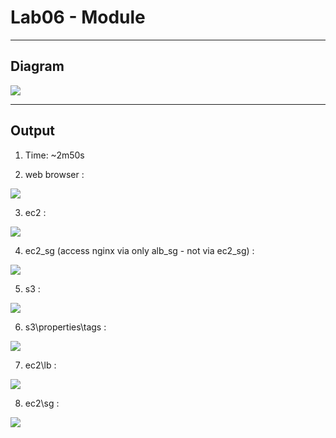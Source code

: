 # Lab06 - Module

---

## Diagram
[<img src="https://i.imgur.com/UEDrt72.png">](https://i.imgur.com/UEDrt72.png)

---

## Output
1. Time: ~2m50s

2. web browser :

[<img src="https://i.imgur.com/Hf8Wq0s.png">](https://i.imgur.com/Hf8Wq0s.png)

3. ec2 : 

[<img src="https://i.imgur.com/PGhKbgw.png">](https://i.imgur.com/PGhKbgw.png)

4. ec2_sg (access nginx via only alb_sg - not via ec2_sg) :

[<img src="https://i.imgur.com/psu839u.png">](https://i.imgur.com/psu839u.png)

5. s3 :

[<img src="https://i.imgur.com/oy2s2Oy.png">](https://i.imgur.com/oy2s2Oy.png)

6. s3\properties\tags :

[<img src="https://i.imgur.com/MmV0kap.png">](https://i.imgur.com/MmV0kap.png)

7. ec2\lb :

[<img src="https://i.imgur.com/g9I4Wgh.png">](https://i.imgur.com/g9I4Wgh.png)

8. ec2\sg : 

[<img src="https://i.imgur.com/8nXtESK.png">](https://i.imgur.com/8nXtESK.png)
